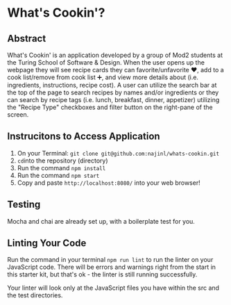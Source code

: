 # What's Cookin'?

## Abstract
What's Cookin' is an application developed by a group of Mod2 students at the Turing School of Software & Design. When the user opens up the webpage they will see recipe cards they can favorite/unfavorite ❤️, add to a cook list/remove from cook list ➕, and view more details about (i.e. ingredients, instructions, recipe cost). A user can utilize the search bar at the top of the page to search recipes by names and/or ingredients or they can search by recipe tags (i.e. lunch, breakfast, dinner, appetizer) utilizing the "Recipe Type" checkboxes and filter button on the right-pane of the screen.

## Instrucitons to Access Application

1. On your Terminal: `git clone git@github.com:najinl/whats-cookin.git`
2. `cd`into the repository (directory)
3. Run the command `npm install`
4. Run the command `npm start`
5. Copy and paste `http://localhost:8080/` into your web browser!

## Testing 

Mocha and chai are already set up, with a boilerplate test for you. 

## Linting Your Code 

Run the command in your terminal `npm run lint` to run the linter on your JavaScript code. There will be errors and warnings right from the start in this starter kit, but that's ok - the linter is still running successfully.

Your linter will look only at the JavaScript files you have within the src and the test directories.

